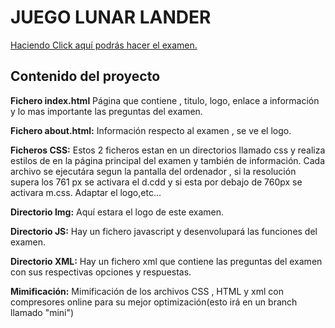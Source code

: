 <h1>JUEGO LUNAR LANDER</h1>
<a href="https://rawgit.com/jordanfast/FormularioBuena/master/examen.html">Haciendo Click aquí podrás hacer el examen.</a>
<h2>Contenido del proyecto</h2>
  <p><b>Fichero index.html</b> Página que contiene , titulo, logo, enlace a información y lo mas importante las preguntas del examen. </p>
  <p><b>Fichero about.html:</b> Información respecto al examen , se ve el logo.</p>
  <p><b>Ficheros CSS:</b> Estos 2 ficheros estan en un directorios llamado css y realiza estilos de en la página principal del examen y también de información. Cada archivo se ejecutára segun la pantalla del ordenador , si la resolución supera los 761 px se activara el d.cdd y si esta por debajo de 760px se activara m.css. Adaptar el logo,etc...</p>
  <p><b>Directorio Img:</b> Aquí estara el logo de este examen. </p>
  <p><b>Directorio JS:</b> Hay un fichero javascript y desenvolupará las funciones del examen.</p>
  <p><b>Directorio XML:</b> Hay un fichero xml que contiene las preguntas del examen con sus respectivas opciones y respuestas. </p>
  <p><b>Mimificación:</b> Mimificación de los archivos CSS , HTML y xml con compresores online para su mejor optimización(esto irá en un branch llamado "mini")</p>
